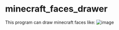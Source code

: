# minecraft_faces_drawer
This program can draw minecraft faces like:
![image](https://user-images.githubusercontent.com/89150703/182664046-892b83d8-fd0a-4339-9a4f-e989bd3c1724.png)


